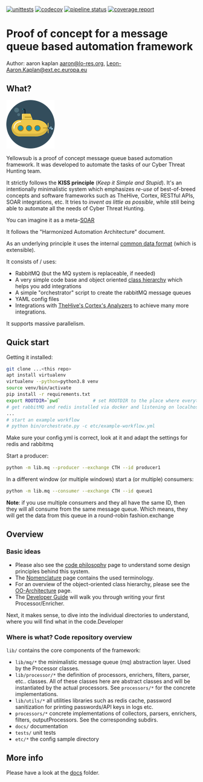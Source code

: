 [![unittests](https://github.com/aaronkaplan/yellowsub/actions/workflows/unittests.yml/badge.svg)](https://github.com/aaronkaplan/yellowsub/actions/workflows/unittests.yml)
[![codecov](https://codecov.io/gh/aaronkaplan/yellowsub/branch/main/graph/badge.svg?token=FCBLQ8FNP0)](https://codecov.io/gh/aaronkaplan/yellowsub)
[![pipeline status](https://git.s.cec.eu.int/automation/yellowsub/badges/main/pipeline.svg)](https://git.s.cec.eu.int/automation/yellowsub/-/commits/main)
[![coverage report](https://git.s.cec.eu.int/automation/yellowsub/badges/main/coverage.svg)](https://git.s.cec.eu.int/automation/yellowsub/-/commits/main)

# Proof of concept for a message queue based automation framework

Author: aaron kaplan <aaron@lo-res.org>, <Leon-Aaron.Kaplan@ext.ec.europa.eu>

## What?

![yellowsub icon](docs/Submarine-icon.png)

Yellowsub is a proof of concept message queue based automation framework.
It was developed to automate the tasks of our Cyber Threat Hunting team.

It strictly follows the **KISS principle** (_Keep it Simple and Stupid_). It's an intentionally
minimalistic system which emphasizes *re-use* of best-of-breed concepts and software frameworks such as
TheHive, Cortex, RESTful APIs, SOAR integrations, etc. It tries to *invent as little as possible*, while still being
able to automate all the needs of Cyber Threat Hunting.

You can imagine it as a meta-[SOAR](https://en.wikipedia.org/wiki/Computer_security_incident_management#Initial_incident_management_process)

It follows the "Harmonized Automation Architecture" document.

As an underlying principle it uses the internal [common data format](docs/Dataformat.md) (which is extensible).

It consists of / uses:

- RabbitMQ (but the MQ system is replaceable, if needed)
- A very simple code base and object oriented [class hierarchy](docs/OO-Architecture.md) which helps you add integrations
- A simple "orchestrator" script to create the rabbitMQ message queues
- YAML config files
- Integrations with [TheHive's Cortex's Analyzers](https://github.com/TheHive-Project/Cortex-Analyzers) to achieve many more
integrations.

It supports massive parallelism.

## Quick start

Getting it installed:
```bash
git clone ...<this repo>
apt install virtualenv
virtualenv --python=python3.8 venv
source venv/bin/activate
pip install -r requirements.txt
export ROOTDIR=`pwd`            # set ROOTDIR to the place where everything is installed
# get rabbitMQ and redis installed via docker and listening on localhost. See docs/Getting-Started.md
...
# start an example workflow
# python bin/orchestrate.py -c etc/example-workflow.yml
```

Make sure your config.yml is correct, look at it and adapt the settings for redis and rabbitmq

Start a producer:
```bash
python -m lib.mq --producer --exchange CTH --id producer1
```

In a different window (or multiple windows) start a (or multiple) consumers:
```bash
python -m lib.mq --consumer --exchange CTH --id queue1
```

**Note**: if you use multiple consumers and they all have the same ID, then they will all consume from the same message
queue. Which means, they will get the data from this queue in a round-robin fashion.exchange


## Overview

### Basic ideas

* Please also see the [code philosophy](docs/ZEN.md) page to understand some design principles behind this system.
* The [Nomenclature](docs/Nomenclature.md) page contains the used terminology.
* For an overview of the object-oriented class hierarchy, please see the [OO-Architecture](docs/OO-Architecture) page.
* The [Developer Guide](docs/Developer-Guide.md) will walk you through writing your first Processor/Enricher.

Next, it makes sense, to dive into the individual directories to understand, where you will find what in the code.Developer

### Where is what?  Code repository overview

``lib/`` contains the core components of the framework:
  * ``lib/mq/*`` the minimalistic message queue (mq) abstraction layer. Used by the Processor classes.
  * ``lib/processor/*`` the definition of processors, enrichers, filters, parser, etc.. classes. All of these classes
  here are abstract classes and will be instantiated by the actual processors. See ``processors/*`` for the concrete
  implementations.
  * ``lib/utils/*`` all utilities libraries such as redis cache, password sanitization for printing passwords/API keys in logs etc.
  * ``processors/*`` concrete implementations of collectors, parsers, enrichers, filters, outputProcessors. See the
  corresponding subdirs.
  * ``docs/`` documentation
  * ``tests/`` unit tests
  * ``etc/*`` the config sample directory


## More info

Please have a look at the [docs](docs/) folder.

